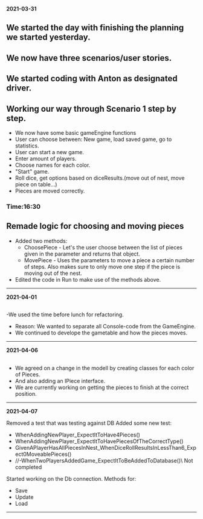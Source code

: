 **2021-03-31**

## We started the day with finishing the planning we started yesterday.

## We now have three scenarios/user stories.

## We started coding with Anton as designated driver.

## Working our way through Scenario 1 step by step.
- We now have some basic gameEngine functions
- User can choose between: New game, load saved game, go to statistics.
- User can start a new game.
- Enter amount of players.
- Choose names for each color.
- "Start" game.
- Roll dice, get options based on diceResults.(move out of nest, move piece on table...)
- Pieces are moved correctly.

### Time:16:30

## Remade logic for choosing and moving pieces
* Added two methods:
  * ChoosePiece - Let's the user choose between the list of pieces given in the parameter and returns that object.
  * MovePiece - Uses the parameters to move a piece a certain number of steps. Also makes sure to only move one step if the piece is moving out of the nest.
* Edited the code in Run to make use of the methods above.

___
**2021-04-01**

## 
-We used the time before lunch for refactoring.
- Reason: We wanted to separate all Console-code from the GameEngine.  
- We continued to develope the gametable and how the pieces moves.
___

**2021-04-06**

## 
* We agreed on a change in the modell by creating classes for each color of Pieces.
* And also adding an IPiece interface. 
* We are currently working on getting the pieces to finish at the correct position. 
___

**2021-04-07**

Removed a test that was testing against DB
Added some new test:
- WhenAddingNewPlayer_ExpectItToHave4Pieces()
- WhenAddingNewPlayer_ExpectItToHavePiecesOfTheCorrectType()
- GivenAPlayerHasAllPiecesInNest_WhenDiceRollResultsInLessThan6_Expect0MoveablePieces()
- //-WhenTwoPlayersAddedGame_ExpectItToBeAddedToDatabase()\\ Not completed

Started working on the Db connection.
Methods for:
- Save
- Update
- Load

___
